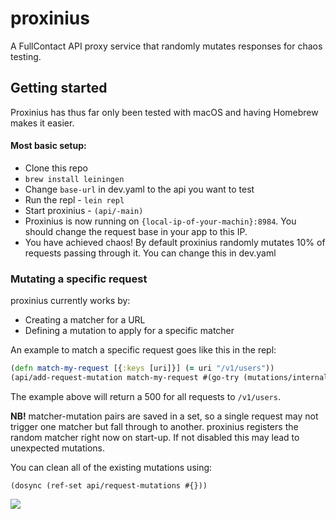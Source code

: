 # proxinius

A FullContact API proxy service that randomly mutates responses for
chaos testing.

## Getting started
Proxinius has thus far only been tested with macOS and having Homebrew makes it easier.

#### Most basic setup:
- Clone this repo
- `brew install leiningen`
- Change `base-url` in dev.yaml to the api you want to test
- Run the repl - `lein repl`
- Start proxinius - `(api/-main)`
- Proxinius is now running on `{local-ip-of-your-machin}:8984`. You should change the request base in your app to this IP.
- You have achieved chaos! By default proxinius randomly mutates 10% of requests passing through it. You can change this in dev.yaml

### Mutating a specific request
proxinius currently works by:

- Creating a matcher for a URL
- Defining a mutation to apply for a specific matcher

An example to match a specific request goes like this in the repl:

```clojure
(defn match-my-request [{:keys [uri]}] (= uri "/v1/users"))
(api/add-request-mutation match-my-request #(go-try (mutations/internal-server-error % @api/requests)))

```
The example above will return a 500 for all requests to `/v1/users`.

**NB!** matcher-mutation pairs are saved in a set, so a single request may not trigger one matcher but
fall through to another. proxinius registers the random matcher right now on start-up. If not disabled this may lead to
unexpected mutations.

You can clean all of the existing mutations using:
```
(dosync (ref-set api/request-mutations #{}))
```

![](https://media.giphy.com/media/ixblGFHml3TyM/giphy.gif)
